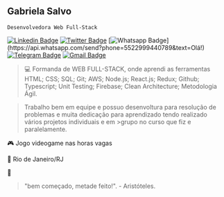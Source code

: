 ## Gabriela Salvo

``
Desenvolvedora Web Full-Stack 
``

[![Linkedin Badge](https://img.shields.io/badge/-LinkedIn-blue?style=for-the-badge&logo=Linkedin&logoColor=white&linkhttps://www.linkedin.com/in/gabriela-salvo1991/)](https://www.linkedin.com/in/gabriela-salvo1991/)
[![Twitter Badge](https://img.shields.io/badge/-Twitter-1ca0f1?style=for-the-badge&labelColor=1ca0f1&logo=twitter&logoColor=white&link=https://twitter.com/gabs_js)](https://twitter.com/gabs_js)
[![Whatsapp Badge](https://img.shields.io/badge/-Whatsapp-4CA143?style=for-the-badge&labelColor=4CA143&logo=whatsapp&logoColor=white&link=https://api.whatsapp.com/send?phone=5549988239222&text=Olá!)](https://api.whatsapp.com/send?phone=5522999440789&text=Olá!)
[![Telegram Badge](https://img.shields.io/badge/-Telegram-1ca0f1?style=for-the-badge&labelColor=1ca0f1&logo=telegram&logoColor=white&link=https://t.me/gabrielasalvo)](https://t.me/gabrielasalvo)
[![Gmail Badge](https://img.shields.io/badge/-Gmail-c14438?style=for-the-badge&logo=Gmail&logoColor=white&link=mailto:leu1607@gmail.com)](mailto:gabrielamdesalvo@gmail.com)

> :computer: Formanda de WEB FULL-STACK, onde aprendi as ferramentas HTML; CSS; SQL; Git; AWS; Node.js; React.js; Redux; Github; Typescript; Unit Testing; Firebase; Clean Architecture; Metodologia Ágil.

> Trabalho bem em equipe e possuo desenvoltura para resolução de problemas e muita dedicação para aprendizado tendo realizado vários projetos individuais e em >grupo no curso que fiz e paralelamente.
 
 :video_game: Jogo videogame nas horas vagas
 
 
 :pushpin: Rio de Janeiro/RJ

:space_invader:


> "bem começado, metade feito!". - Aristóteles.


